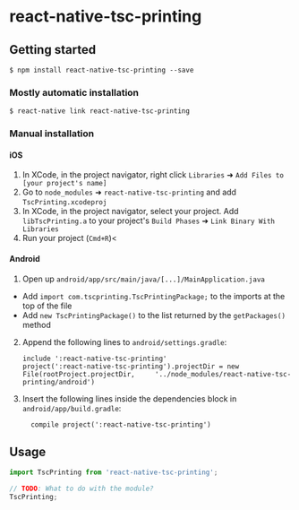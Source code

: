 # react-native-tsc-printing

## Getting started

`$ npm install react-native-tsc-printing --save`

### Mostly automatic installation

`$ react-native link react-native-tsc-printing`

### Manual installation


#### iOS

1. In XCode, in the project navigator, right click `Libraries` ➜ `Add Files to [your project's name]`
2. Go to `node_modules` ➜ `react-native-tsc-printing` and add `TscPrinting.xcodeproj`
3. In XCode, in the project navigator, select your project. Add `libTscPrinting.a` to your project's `Build Phases` ➜ `Link Binary With Libraries`
4. Run your project (`Cmd+R`)<

#### Android

1. Open up `android/app/src/main/java/[...]/MainApplication.java`
  - Add `import com.tscprinting.TscPrintingPackage;` to the imports at the top of the file
  - Add `new TscPrintingPackage()` to the list returned by the `getPackages()` method
2. Append the following lines to `android/settings.gradle`:
  	```
  	include ':react-native-tsc-printing'
  	project(':react-native-tsc-printing').projectDir = new File(rootProject.projectDir, 	'../node_modules/react-native-tsc-printing/android')
  	```
3. Insert the following lines inside the dependencies block in `android/app/build.gradle`:
  	```
      compile project(':react-native-tsc-printing')
  	```


## Usage
```javascript
import TscPrinting from 'react-native-tsc-printing';

// TODO: What to do with the module?
TscPrinting;
```
